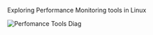 Exploring Performance Monitoring tools in Linux


![Perfomance Tools Diag]('Linux_Performance_observability_tools.jpeg')


